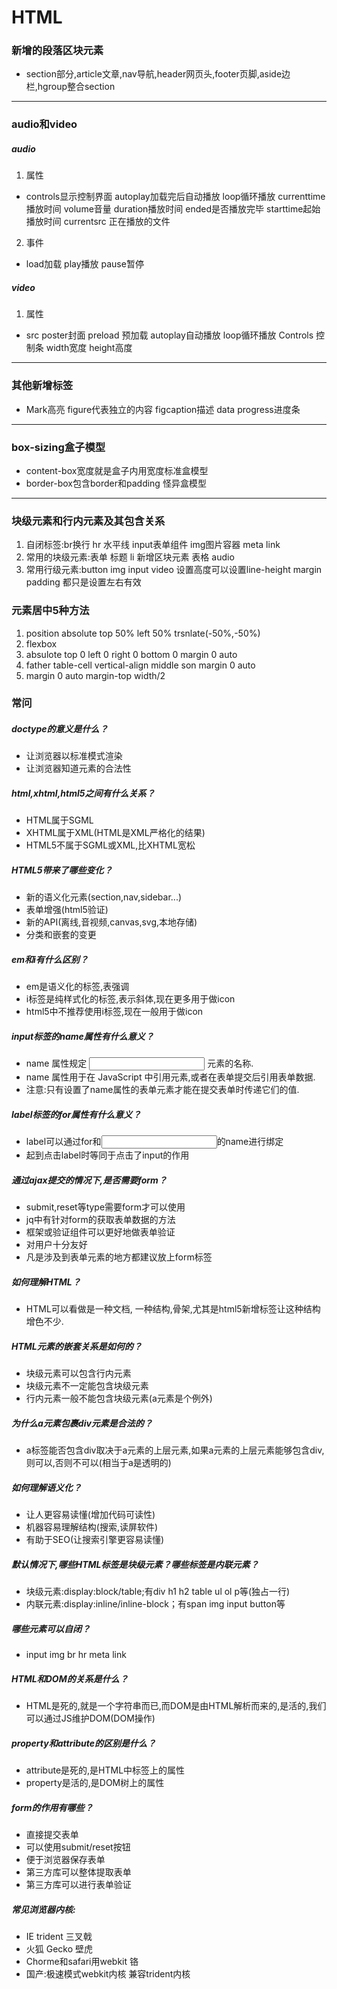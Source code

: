 # HTML
### 新增的段落区块元素
+ section部分,article文章,nav导航,header网页头,footer页脚,aside边栏,hgroup整合section
---
### audio和video
##### audio
1. 属性
+ controls显示控制界面  autoplay加载完后自动播放  loop循环播放  currenttime播放时间  volume音量 duration播放时间 ended是否播放完毕 starttime起始播放时间 currentsrc 正在播放的文件
2. 事件
+ load加载  play播放  pause暂停
##### video 
1. 属性
+ src poster封面 preload 预加载  autoplay自动播放  loop循环播放 Controls 控制条  width宽度  height高度
---
### 其他新增标签
+ Mark高亮  figure代表独立的内容  figcaption描述  data  progress进度条 
---
### box-sizing盒子模型
+ content-box宽度就是盒子内用宽度标准盒模型
+ border-box包含border和padding  怪异盒模型
---
### 块级元素和行内元素及其包含关系
1. 自闭标签:br换行 hr 水平线  input表单组件  img图片容器 meta link
2. 常用的块级元素:表单 标题 li  新增区块元素 表格 audio
3. 常用行级元素:button img  input  video  设置高度可以设置line-height margin padding 都只是设置左右有效
### 元素居中5种方法
1. position absolute top 50%  left 50%   trsnlate(-50%,-50%)
2. flexbox
3. absulote  top 0 left 0 right 0 bottom  0  margin 0 auto
4. father table-cell vertical-align middle  son margin 0 auto
5. margin 0 auto  margin-top  width/2
### 常问
##### doctype的意义是什么？
+ 让浏览器以标准模式渲染
+ 让浏览器知道元素的合法性
##### html,xhtml,html5之间有什么关系？
+ HTML属于SGML
+ XHTML属于XML(HTML是XML严格化的结果)
+ HTML5不属于SGML或XML,比XHTML宽松
##### HTML5带来了哪些变化？
+ 新的语义化元素(section,nav,sidebar...)
+ 表单增强(html5验证)
+ 新的API(离线,音视频,canvas,svg,本地存储)
+ 分类和嵌套的变更
##### em和i有什么区别？
+ em是语义化的标签,表强调
+ i标签是纯样式化的标签,表示斜体,现在更多用于做icon
+ html5中不推荐使用i标签,现在一般用于做icon
##### input标签的name属性有什么意义？
+ name 属性规定 <input> 元素的名称.
+ name 属性用于在 JavaScript 中引用元素,或者在表单提交后引用表单数据.
+ 注意:只有设置了name属性的表单元素才能在提交表单时传递它们的值.
##### label标签的for属性有什么意义？
+ label可以通过for和<input type = "check" name ="xxx">的name进行绑定
+ 起到点击label时等同于点击了input的作用
##### 通过ajax提交的情况下,是否需要form？
+ submit,reset等type需要form才可以使用
+ jq中有针对form的获取表单数据的方法
+ 框架或验证组件可以更好地做表单验证
+ 对用户十分友好
+ 凡是涉及到表单元素的地方都建议放上form标签
##### 如何理解HTML？
+ HTML可以看做是一种文档, 一种结构,骨架,尤其是html5新增标签让这种结构增色不少.
##### HTML元素的嵌套关系是如何的？
+ 块级元素可以包含行内元素
+ 块级元素不一定能包含块级元素
+ 行内元素一般不能包含块级元素(a元素是个例外)
##### 为什么a元素包裹div元素是合法的？
+ a标签能否包含div取决于a元素的上层元素,如果a元素的上层元素能够包含div,则可以,否则不可以(相当于a是透明的)
##### 如何理解语义化？
+ 让人更容易读懂(增加代码可读性)
+ 机器容易理解结构(搜索,读屏软件)
+ 有助于SEO(让搜索引擎更容易读懂)
##### 默认情况下,哪些HTML标签是块级元素？哪些标签是内联元素？
+ 块级元素:display:block/table;有div h1 h2 table ul ol p等(独占一行)
+ 内联元素:display:inline/inline-block；有span img input button等
##### 哪些元素可以自闭？
+ input img br hr meta link
##### HTML和DOM的关系是什么？
+ HTML是死的,就是一个字符串而已,而DOM是由HTML解析而来的,是活的,我们可以通过JS维护DOM(DOM操作)
##### property和attribute的区别是什么？
+ attribute是死的,是HTML中标签上的属性
+ property是活的,是DOM树上的属性
##### form的作用有哪些？
+ 直接提交表单
+ 可以使用submit/reset按钮
+ 便于浏览器保存表单
+ 第三方库可以整体提取表单
+ 第三方库可以进行表单验证
##### 常见浏览器内核:
+ IE trident 三叉戟
+ 火狐 Gecko 壁虎
+ Chorme和safari用webkit 铬  
+ 国产:极速模式webkit内核 兼容trident内核  

